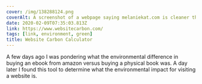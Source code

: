```yaml
---
cover: /img/138288124.png
coverAlt: A screenshot of a webpage saying melaniekat.com is cleaner than 97% of web pages tested
date: 2020-02-09T07:35:03.813Z
link: https://www.websitecarbon.com/
tags: [link, environment, green]
title: Website Carbon Calculator
---
```


A few days ago I was pondering what the environmental difference in buying an ebook from amazon versus buying a physical book was. A day later I found this tool to determine what the environmental impact for visiting a website is.
